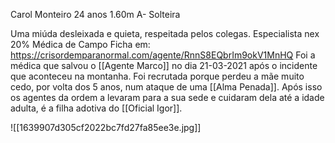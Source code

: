 Carol Monteiro
	24 anos
	1.60m
	A-
	Solteira

Uma miúda desleixada e quieta, respeitada pelos colegas.
	Especialista nex 20%
	Médica de Campo
	Ficha em:
		https://crisordemparanormal.com/agente/RnnS8EQbrIm9okV1MnHQ
	Foi a médica que salvou o [[Agente Marco]] no dia 21-03-2021  após o incidente que aconteceu na montanha.
Foi recrutada porque perdeu a mãe muito cedo, por volta dos 5 anos, num ataque de uma [[Alma Penada]]. Após isso os agentes da ordem a levaram para a sua sede e cuidaram dela até a idade adulta, é a filha adotiva do [[Oficial Igor]].

![[1639907d305cf2022bc7fd27fa85ee3e.jpg]]